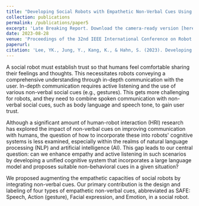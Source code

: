 ```yaml
---
title: "Developing Social Robots with Empathetic Non-Verbal Cues Using Large Language Models"
collection: publications
permalink: /publications/paper5
excerpt: 'Late Breaking Report. Download the camera-ready version [here](https://arxiv.org/abs/2308.16529).'
date: 2023-08-28
venue: 'Proceedings of the 32nd IEEE International Conference on Robot and Human Interactive Communication (RO-MAN)'
paperurl:
citation: 'Lee, YK., Jung, Y., Kang, K., & Hahn, S. (2023). Developing Social Robots with Empathetic Non-Verbal Cues Using Large Language Models. arXiv preprint arXiv:2308.16529'
---
```


A social robot must establish trust so that humans feel comfortable sharing their feelings and thoughts. This necessitates robots conveying a comprehensive understanding through in-depth communication with the user. In-depth communication requires active listening and the use of various non-verbal social cues (e.g., gestures). This gets more challenging for robots, and they need to combine spoken communication with non-verbal social cues, such as body language and speech tone, to gain user trust. 

Although a significant amount of human-robot interaction (HRI) research has explored the impact of non-verbal cues on improving communication with humans, the question of how to incorporate these into robots' cognitive systems is less examined, especially within the realms of natural language processing (NLP) and artificial intelligence (AI). This gap leads to our central question: can we enhance empathy and active listening in such scenarios by developing a unified cognitive system that incorporates a large language model and proposes suitable non-behavioral cues in a given situation? 

We proposed augmenting the empathetic capacities of social robots by integrating non-verbal cues. Our primary contribution is the design and labeling of four types of empathetic non-verbal cues, abbreviated as SAFE: Speech, Action (gesture), Facial expression, and Emotion, in a social robot.